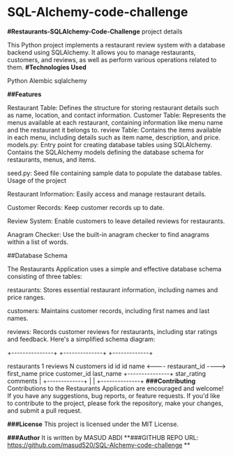 # SQL-Alchemy-code-challenge
**#Restaurants-SQLAlchemy-Code-Challenge**
project details

This Python project implements a restaurant review system with a database backend using SQLAlchemy. It allows you to manage restaurants, customers, and reviews, as well as perform various operations related to them.
**#Technologies Used**

Python Alembic sqlalchemy

**##Features**

Restaurant Table: Defines the structure for storing restaurant details such as name, location, and contact information.
Customer Table: Represents the menus available at each restaurant, containing information like menu name and the restaurant it belongs to.
review Table: Contains the items available in each menu, including details such as item name, description, and price.
models.py: Entry point for creating database tables using SQLAlchemy. Contains the SQLAlchemy models defining the database schema for restaurants, menus, and items.

seed.py: Seed file containing sample data to populate the database tables. Usage of the project

Restaurant Information: Easily access and manage restaurant details.

Customer Records: Keep customer records up to date.

Review System: Enable customers to leave detailed reviews for restaurants.

Anagram Checker: Use the built-in anagram checker to find anagrams within a list of words.

##Database Schema

The Restaurants Application uses a simple and effective database schema consisting of three tables:

restaurants: Stores essential restaurant information, including names and price ranges.

customers: Maintains customer records, including first names and last names.

reviews: Records customer reviews for restaurants, including star ratings and feedback.
Here's a simplified schema diagram:

+---------------+ +--------------+ +-------------+

restaurants	1	reviews	N	customers
id		id		id
name	<----	restaurant_id	---->	first_name
price		customer_id		last_name
+---------------+	star_rating			
                        comments  |        +-------------+
                    | |
                    +--------------+
**###Contributing**
Contributions to the Restaurants Application are encouraged and welcome! If you have any suggestions, bug reports, or feature requests. If you'd like to contribute to the project, please fork the repository, make your changes, and submit a pull request.

**###License**
This project is licensed under the MIT License.

**###Author**
It is written by MASUD ABDI
**###GITHUB REPO URL: https://github.com/masud520/SQL-Alchemy-code-challenge **
